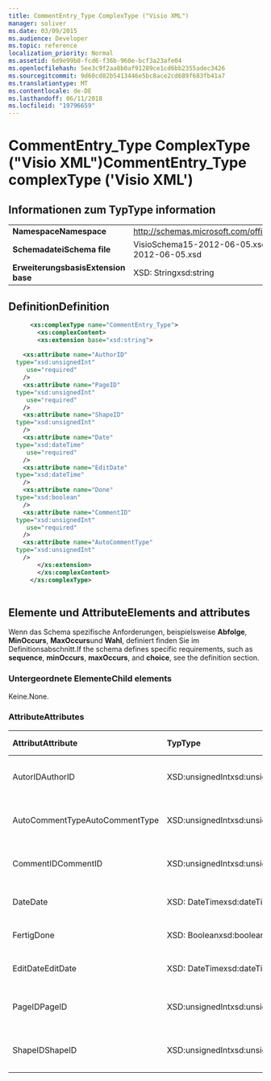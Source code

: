 ```yaml
---
title: CommentEntry_Type ComplexType ("Visio XML")
manager: soliver
ms.date: 03/09/2015
ms.audience: Developer
ms.topic: reference
localization_priority: Normal
ms.assetid: 6d9e99b8-fcd6-f36b-960e-bcf3a23afe04
ms.openlocfilehash: 5ee3c9f2aa8b0af91289ce1cd6bb2355adec3426
ms.sourcegitcommit: 9d60cd82b5413446e5bc8ace2cd689f683fb41a7
ms.translationtype: MT
ms.contentlocale: de-DE
ms.lasthandoff: 06/11/2018
ms.locfileid: "19796659"
---
```

# <a name="commententrytype-complextype-visio-xml"></a><span data-ttu-id="3fb37-102">CommentEntry_Type ComplexType ("Visio XML")</span><span class="sxs-lookup"><span data-stu-id="3fb37-102">CommentEntry_Type complexType ('Visio XML')</span></span>

## <a name="type-information"></a><span data-ttu-id="3fb37-103">Informationen zum Typ</span><span class="sxs-lookup"><span data-stu-id="3fb37-103">Type information</span></span>

|||
|:-----|:-----|
|<span data-ttu-id="3fb37-104">**Namespace**</span><span class="sxs-lookup"><span data-stu-id="3fb37-104">**Namespace**</span></span> <br/> |http://schemas.microsoft.com/office/visio/2011/1/core  <br/> |
|<span data-ttu-id="3fb37-105">**Schemadatei**</span><span class="sxs-lookup"><span data-stu-id="3fb37-105">**Schema file**</span></span> <br/> |<span data-ttu-id="3fb37-106">VisioSchema15-2012-06-05.xsd</span><span class="sxs-lookup"><span data-stu-id="3fb37-106">VisioSchema15-2012-06-05.xsd</span></span>  <br/> |
|<span data-ttu-id="3fb37-107">**Erweiterungsbasis**</span><span class="sxs-lookup"><span data-stu-id="3fb37-107">**Extension base**</span></span> <br/> |<span data-ttu-id="3fb37-108">XSD: String</span><span class="sxs-lookup"><span data-stu-id="3fb37-108">xsd:string</span></span>  <br/> |
   
## <a name="definition"></a><span data-ttu-id="3fb37-109">Definition</span><span class="sxs-lookup"><span data-stu-id="3fb37-109">Definition</span></span>

```XML
      <xs:complexType name="CommentEntry_Type">
        <xs:complexContent>
        <xs:extension base="xsd:string">
      
    <xs:attribute name="AuthorID"
  type="xsd:unsignedInt"
     use="required"
    />
    <xs:attribute name="PageID"
  type="xsd:unsignedInt"
     use="required"
    />
    <xs:attribute name="ShapeID"
  type="xsd:unsignedInt"
    />
    <xs:attribute name="Date"
  type="xsd:dateTime"
     use="required"
    />
    <xs:attribute name="EditDate"
  type="xsd:dateTime"
    />
    <xs:attribute name="Done"
  type="xsd:boolean"
    />
    <xs:attribute name="CommentID"
  type="xsd:unsignedInt"
     use="required"
    />
    <xs:attribute name="AutoCommentType"
  type="xsd:unsignedInt"
    />
        </xs:extension>
        </xs:complexContent>
      </xs:complexType>
      
```

## <a name="elements-and-attributes"></a><span data-ttu-id="3fb37-110">Elemente und Attribute</span><span class="sxs-lookup"><span data-stu-id="3fb37-110">Elements and attributes</span></span>

<span data-ttu-id="3fb37-111">Wenn das Schema spezifische Anforderungen, beispielsweise **Abfolge**, **MinOccurs**, **MaxOccurs**und **Wahl**, definiert finden Sie im Definitionsabschnitt.</span><span class="sxs-lookup"><span data-stu-id="3fb37-111">If the schema defines specific requirements, such as **sequence**, **minOccurs**, **maxOccurs**, and **choice**, see the definition section.</span></span> 
  
### <a name="child-elements"></a><span data-ttu-id="3fb37-112">Untergeordnete Elemente</span><span class="sxs-lookup"><span data-stu-id="3fb37-112">Child elements</span></span>

<span data-ttu-id="3fb37-113">Keine.</span><span class="sxs-lookup"><span data-stu-id="3fb37-113">None.</span></span>
  
### <a name="attributes"></a><span data-ttu-id="3fb37-114">Attribute</span><span class="sxs-lookup"><span data-stu-id="3fb37-114">Attributes</span></span>

|<span data-ttu-id="3fb37-115">**Attribut**</span><span class="sxs-lookup"><span data-stu-id="3fb37-115">**Attribute**</span></span>|<span data-ttu-id="3fb37-116">**Typ**</span><span class="sxs-lookup"><span data-stu-id="3fb37-116">**Type**</span></span>|<span data-ttu-id="3fb37-117">**Erforderlich**</span><span class="sxs-lookup"><span data-stu-id="3fb37-117">**Required**</span></span>|<span data-ttu-id="3fb37-118">**Beschreibung**</span><span class="sxs-lookup"><span data-stu-id="3fb37-118">**Description**</span></span>|<span data-ttu-id="3fb37-119">**Mögliche Werte**</span><span class="sxs-lookup"><span data-stu-id="3fb37-119">**Possible values**</span></span>|
|:-----|:-----|:-----|:-----|:-----|
|<span data-ttu-id="3fb37-120">AutorID</span><span class="sxs-lookup"><span data-stu-id="3fb37-120">AuthorID</span></span>  <br/> |<span data-ttu-id="3fb37-121">XSD:unsignedInt</span><span class="sxs-lookup"><span data-stu-id="3fb37-121">xsd:unsignedInt</span></span>  <br/> |<span data-ttu-id="3fb37-122">erforderlich</span><span class="sxs-lookup"><span data-stu-id="3fb37-122">required</span></span>  <br/> ||<span data-ttu-id="3fb37-123">Werte des Typs Xsd:unsignedInt.</span><span class="sxs-lookup"><span data-stu-id="3fb37-123">Values of the xsd:unsignedInt type.</span></span>  <br/> |
|<span data-ttu-id="3fb37-124">AutoCommentType</span><span class="sxs-lookup"><span data-stu-id="3fb37-124">AutoCommentType</span></span>  <br/> |<span data-ttu-id="3fb37-125">XSD:unsignedInt</span><span class="sxs-lookup"><span data-stu-id="3fb37-125">xsd:unsignedInt</span></span>  <br/> |<span data-ttu-id="3fb37-126">Optional</span><span class="sxs-lookup"><span data-stu-id="3fb37-126">optional</span></span>  <br/> ||<span data-ttu-id="3fb37-127">Werte des Typs Xsd:unsignedInt.</span><span class="sxs-lookup"><span data-stu-id="3fb37-127">Values of the xsd:unsignedInt type.</span></span>  <br/> |
|<span data-ttu-id="3fb37-128">CommentID</span><span class="sxs-lookup"><span data-stu-id="3fb37-128">CommentID</span></span>  <br/> |<span data-ttu-id="3fb37-129">XSD:unsignedInt</span><span class="sxs-lookup"><span data-stu-id="3fb37-129">xsd:unsignedInt</span></span>  <br/> |<span data-ttu-id="3fb37-130">erforderlich</span><span class="sxs-lookup"><span data-stu-id="3fb37-130">required</span></span>  <br/> ||<span data-ttu-id="3fb37-131">Werte des Typs Xsd:unsignedInt.</span><span class="sxs-lookup"><span data-stu-id="3fb37-131">Values of the xsd:unsignedInt type.</span></span>  <br/> |
|<span data-ttu-id="3fb37-132">Date</span><span class="sxs-lookup"><span data-stu-id="3fb37-132">Date</span></span>  <br/> |<span data-ttu-id="3fb37-133">XSD: DateTime</span><span class="sxs-lookup"><span data-stu-id="3fb37-133">xsd:dateTime</span></span>  <br/> |<span data-ttu-id="3fb37-134">erforderlich</span><span class="sxs-lookup"><span data-stu-id="3fb37-134">required</span></span>  <br/> ||<span data-ttu-id="3fb37-135">Werte des Typs xsd: DateTime.</span><span class="sxs-lookup"><span data-stu-id="3fb37-135">Values of the xsd:dateTime type.</span></span>  <br/> |
|<span data-ttu-id="3fb37-136">Fertig</span><span class="sxs-lookup"><span data-stu-id="3fb37-136">Done</span></span>  <br/> |<span data-ttu-id="3fb37-137">XSD: Boolean</span><span class="sxs-lookup"><span data-stu-id="3fb37-137">xsd:boolean</span></span>  <br/> |<span data-ttu-id="3fb37-138">Optional</span><span class="sxs-lookup"><span data-stu-id="3fb37-138">optional</span></span>  <br/> ||<span data-ttu-id="3fb37-139">Werte des Typs xsd: Boolean.</span><span class="sxs-lookup"><span data-stu-id="3fb37-139">Values of the xsd:boolean type.</span></span>  <br/> |
|<span data-ttu-id="3fb37-140">EditDate</span><span class="sxs-lookup"><span data-stu-id="3fb37-140">EditDate</span></span>  <br/> |<span data-ttu-id="3fb37-141">XSD: DateTime</span><span class="sxs-lookup"><span data-stu-id="3fb37-141">xsd:dateTime</span></span>  <br/> |<span data-ttu-id="3fb37-142">Optional</span><span class="sxs-lookup"><span data-stu-id="3fb37-142">optional</span></span>  <br/> ||<span data-ttu-id="3fb37-143">Werte des Typs xsd: DateTime.</span><span class="sxs-lookup"><span data-stu-id="3fb37-143">Values of the xsd:dateTime type.</span></span>  <br/> |
|<span data-ttu-id="3fb37-144">PageID</span><span class="sxs-lookup"><span data-stu-id="3fb37-144">PageID</span></span>  <br/> |<span data-ttu-id="3fb37-145">XSD:unsignedInt</span><span class="sxs-lookup"><span data-stu-id="3fb37-145">xsd:unsignedInt</span></span>  <br/> |<span data-ttu-id="3fb37-146">erforderlich</span><span class="sxs-lookup"><span data-stu-id="3fb37-146">required</span></span>  <br/> ||<span data-ttu-id="3fb37-147">Werte des Typs Xsd:unsignedInt.</span><span class="sxs-lookup"><span data-stu-id="3fb37-147">Values of the xsd:unsignedInt type.</span></span>  <br/> |
|<span data-ttu-id="3fb37-148">ShapeID</span><span class="sxs-lookup"><span data-stu-id="3fb37-148">ShapeID</span></span>  <br/> |<span data-ttu-id="3fb37-149">XSD:unsignedInt</span><span class="sxs-lookup"><span data-stu-id="3fb37-149">xsd:unsignedInt</span></span>  <br/> |<span data-ttu-id="3fb37-150">Optional</span><span class="sxs-lookup"><span data-stu-id="3fb37-150">optional</span></span>  <br/> ||<span data-ttu-id="3fb37-151">Werte des Typs Xsd:unsignedInt.</span><span class="sxs-lookup"><span data-stu-id="3fb37-151">Values of the xsd:unsignedInt type.</span></span>  <br/> |
   

